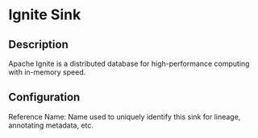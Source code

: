 
# Ignite Sink

Description
---
Apache Ignite is a distributed database for high-performance computing with in-memory speed.

Configuration
---

Reference Name: Name used to uniquely identify this sink for lineage, annotating metadata, etc.
